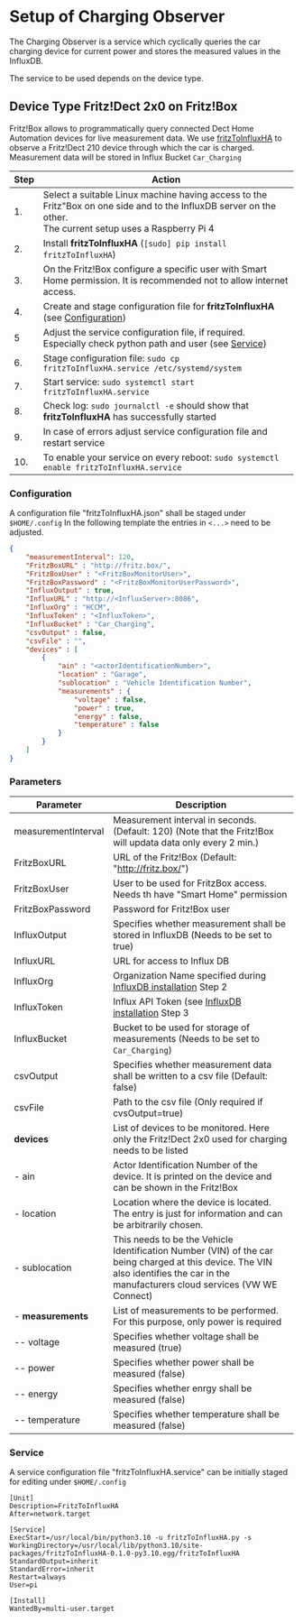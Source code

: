 # Setup of Charging Observer

The Charging Observer is a service which cyclically queries the car charging device for current power and stores the measured values in the InfluxDB.

The service to be used depends on the device type.

## Device Type Fritz!Dect 2x0 on Fritz!Box

Fritz!Box allows to programmatically query connected Dect Home Automation devices for live measurement data.
We use [fritzToInfluxHA](https://github.com/signag/fritzToInfluxHA) to observe a Fritz!Dect 210 device through which the car is charged.
Measurement data will be stored in Influx Bucket ```Car_Charging```

|Step|Action
|----|-----------------------------------------------------
|1.  | Select a suitable Linux machine having access to the Fritz"Box on one side and to the InfluxDB server on the other.<br/>The current setup uses a Raspberry Pi 4
|2.  | Install **fritzToInfluxHA** (```[sudo] pip install fritzToInfluxHA```)
|3.  | On the Fritz!Box configure a specific user with Smart Home permission. It is recommended not to allow internet access.
|4.  | Create and stage configuration file for **fritzToInfluxHA** (see [Configuration](#configuration))
|5   | Adjust the service configuration file, if required. Especially check python path and user (see [Service](#Service))
|6.  | Stage configuration file: ```sudo cp fritzToInfluxHA.service /etc/systemd/system```
|7.  | Start service: ```sudo systemctl start fritzToInfluxHA.service```
|8.  | Check log: ```sudo journalctl -e``` should show that **fritzToInfluxHA** has successfully started
|9.  | In case of errors adjust service configuration file and restart service
|10. | To enable your service on every reboot: ```sudo systemctl enable fritzToInfluxHA.service```

### Configuration

A configuration file "fritzToInfluxHA.json" shall be staged under ```$HOME/.config```
In the following template the entries in ```<...>``` need to be adjusted.

```json
{
    "measurementInterval": 120,
    "FritzBoxURL" : "http://fritz.box/",
    "FritzBoxUser" : "<FritzBoxMonitorUser>",
    "FritzBoxPassword" : "<FritzBoxMonitorUserPassword>",
    "InfluxOutput" : true,
    "InfluxURL" : "http://<InfluxServer>:8086",
    "InfluxOrg" : "HCCM",
    "InfluxToken" : "<InfluxToken>",
    "InfluxBucket" : "Car_Charging",
    "csvOutput" : false,
    "csvFile" : "",
    "devices" : [
        {
            "ain" : "<actorIdentificationNumber>",
            "location" : "Garage",
            "sublocation" : "Vehicle Identification Number",
            "measurements" : {
                "voltage" : false,
                "power" : true,
                "energy" : false,
                "temperature" : false
            }
        }
    ]
}
```

### Parameters

| Parameter            | Description
|----------------------|------------------------------------------------------------------------------------------------------
| measurementInterval  | Measurement interval in seconds. (Default: 120) (Note that the Fritz!Box will updata data only every 2 min.)
| FritzBoxURL          | URL of the Fritz!Box (Default: "http://fritz.box/")
| FritzBoxUser         | User to be used for FritzBox access. Needs th have "Smart Home" permission
| FritzBoxPassword     | Password for Fritz!Box user
| InfluxOutput         | Specifies whether measurement shall be stored in InfluxDB (Needs to be set to true)
| InfluxURL            | URL for access to Influx DB
| InfluxOrg            | Organization Name specified during [InfluxDB installation](setupInfluxDb.md) Step 2
| InfluxToken          | Influx API Token (see [InfluxDB installation](setupInfluxDb.md) Step 3
| InfluxBucket         | Bucket to be used for storage of measurements (Needs to be set to ```Car_Charging```)
| csvOutput            | Specifies whether measurement data shall be written to a csv file (Default: false)
| csvFile              | Path to the csv file (Only required if cvsOutput=true)
| **devices**          | List of devices to be monitored. Here only the Fritz!Dect 2x0 used for charging needs to be listed
| - ain                | Actor Identification Number of the device. It is printed on the device and can be shown in the Fritz!Box
| - location           | Location where the device is located. The entry is just for information and can be arbitrarily chosen.
| - sublocation        | This needs to be the Vehicle Identification Number (VIN) of the car being charged at this device. The VIN also identifies the car in the manufacturers cloud services (VW WE Connect)
| - **measurements**   | List of measurements to be performed. For this purpose, only power is required
| -- voltage           | Specifies whether voltage shall be measured (true)
| -- power             | Specifies whether power shall be measured (false)
| -- energy            | Specifies whether enrgy shall be measured (false)
| -- temperature       | Specifies whether temperature shall be measured (false)

### Service

A service configuration file "fritzToInfluxHA.service" can be initially staged for editing under ```$HOME/.config```

```code
[Unit]
Description=FritzToInfluxHA
After=network.target

[Service]
ExecStart=/usr/local/bin/python3.10 -u fritzToInfluxHA.py -s
WorkingDirectory=/usr/local/lib/python3.10/site-packages/fritzToInfluxHA-0.1.0-py3.10.egg/fritzToInfluxHA
StandardOutput=inherit
StandardError=inherit
Restart=always
User=pi

[Install]
WantedBy=multi-user.target
```
